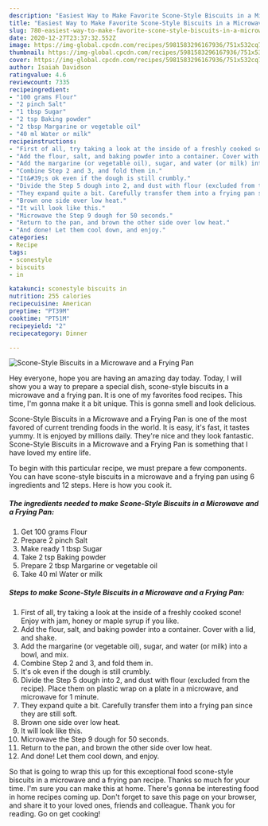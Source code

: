 ```yaml
---
description: "Easiest Way to Make Favorite Scone-Style Biscuits in a Microwave and a Frying Pan"
title: "Easiest Way to Make Favorite Scone-Style Biscuits in a Microwave and a Frying Pan"
slug: 780-easiest-way-to-make-favorite-scone-style-biscuits-in-a-microwave-and-a-frying-pan
date: 2020-12-27T23:37:32.552Z
image: https://img-global.cpcdn.com/recipes/5981583296167936/751x532cq70/scone-style-biscuits-in-a-microwave-and-a-frying-pan-recipe-main-photo.jpg
thumbnail: https://img-global.cpcdn.com/recipes/5981583296167936/751x532cq70/scone-style-biscuits-in-a-microwave-and-a-frying-pan-recipe-main-photo.jpg
cover: https://img-global.cpcdn.com/recipes/5981583296167936/751x532cq70/scone-style-biscuits-in-a-microwave-and-a-frying-pan-recipe-main-photo.jpg
author: Isaiah Davidson
ratingvalue: 4.6
reviewcount: 7335
recipeingredient:
- "100 grams Flour"
- "2 pinch Salt"
- "1 tbsp Sugar"
- "2 tsp Baking powder"
- "2 tbsp Margarine or vegetable oil"
- "40 ml Water or milk"
recipeinstructions:
- "First of all, try taking a look at the inside of a freshly cooked scone! Enjoy with jam, honey or maple syrup if you like."
- "Add the flour, salt, and baking powder into a container. Cover with a lid, and shake."
- "Add the margarine (or vegetable oil), sugar, and water (or milk) into a bowl, and mix."
- "Combine Step 2 and 3, and fold them in."
- "It&#39;s ok even if the dough is still crumbly."
- "Divide the Step 5 dough into 2, and dust with flour (excluded from the recipe). Place them on plastic wrap on a plate in a microwave, and microwave for 1 minute."
- "They expand quite a bit. Carefully transfer them into a frying pan since they are still soft."
- "Brown one side over low heat."
- "It will look like this."
- "Microwave the Step 9 dough for 50 seconds."
- "Return to the pan, and brown the other side over low heat."
- "And done! Let them cool down, and enjoy."
categories:
- Recipe
tags:
- sconestyle
- biscuits
- in

katakunci: sconestyle biscuits in 
nutrition: 255 calories
recipecuisine: American
preptime: "PT39M"
cooktime: "PT51M"
recipeyield: "2"
recipecategory: Dinner

---
```



![Scone-Style Biscuits in a Microwave and a Frying Pan](https://img-global.cpcdn.com/recipes/5981583296167936/751x532cq70/scone-style-biscuits-in-a-microwave-and-a-frying-pan-recipe-main-photo.jpg)

Hey everyone, hope you are having an amazing day today. Today, I will show you a way to prepare a special dish, scone-style biscuits in a microwave and a frying pan. It is one of my favorites food recipes. This time, I'm gonna make it a bit unique. This is gonna smell and look delicious.

Scone-Style Biscuits in a Microwave and a Frying Pan is one of the most favored of current trending foods in the world. It is easy, it's fast, it tastes yummy. It is enjoyed by millions daily. They're nice and they look fantastic. Scone-Style Biscuits in a Microwave and a Frying Pan is something that I have loved my entire life.




To begin with this particular recipe, we must prepare a few components. You can have scone-style biscuits in a microwave and a frying pan using 6 ingredients and 12 steps. Here is how you cook it.

<!--inarticleads1-->

##### The ingredients needed to make Scone-Style Biscuits in a Microwave and a Frying Pan:

1. Get 100 grams Flour
1. Prepare 2 pinch Salt
1. Make ready 1 tbsp Sugar
1. Take 2 tsp Baking powder
1. Prepare 2 tbsp Margarine or vegetable oil
1. Take 40 ml Water or milk




<!--inarticleads2-->

##### Steps to make Scone-Style Biscuits in a Microwave and a Frying Pan:

1. First of all, try taking a look at the inside of a freshly cooked scone! Enjoy with jam, honey or maple syrup if you like.
1. Add the flour, salt, and baking powder into a container. Cover with a lid, and shake.
1. Add the margarine (or vegetable oil), sugar, and water (or milk) into a bowl, and mix.
1. Combine Step 2 and 3, and fold them in.
1. It&#39;s ok even if the dough is still crumbly.
1. Divide the Step 5 dough into 2, and dust with flour (excluded from the recipe). Place them on plastic wrap on a plate in a microwave, and microwave for 1 minute.
1. They expand quite a bit. Carefully transfer them into a frying pan since they are still soft.
1. Brown one side over low heat.
1. It will look like this.
1. Microwave the Step 9 dough for 50 seconds.
1. Return to the pan, and brown the other side over low heat.
1. And done! Let them cool down, and enjoy.




So that is going to wrap this up for this exceptional food scone-style biscuits in a microwave and a frying pan recipe. Thanks so much for your time. I'm sure you can make this at home. There's gonna be interesting food in home recipes coming up. Don't forget to save this page on your browser, and share it to your loved ones, friends and colleague. Thank you for reading. Go on get cooking!

